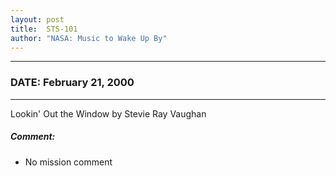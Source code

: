 ```yaml
---
layout: post
title:  STS-101
author: "NASA: Music to Wake Up By"
---
```


----
### DATE: February 21, 2000
----
Lookin' Out the Window by Stevie Ray Vaughan

##### Comment:
* No mission comment
